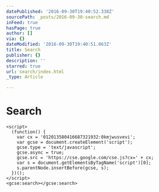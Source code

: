 ```yaml
---
datePublished: '2016-09-30T19:40:52.338Z'
sourcePath: _posts/2016-09-30-search.md
inFeed: true
hasPage: true
author: []
via: {}
dateModified: '2016-09-30T19:40:51.863Z'
title: Search
publisher: {}
description: ''
starred: true
url: search/index.html
_type: Article

---
```

# Search

    <script>
      (function() {
        var cx = '012013580416687321932:0kmjwusvevi';
        var gcse = document.createElement('script');
        gcse.type = 'text/javascript';
        gcse.async = true;
        gcse.src = 'https://cse.google.com/cse.js?cx=' + cx;
        var s = document.getElementsByTagName('script')[0];
        s.parentNode.insertBefore(gcse, s);
      })();
    </script>
    <gcse:search></gcse:search>